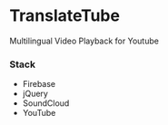 # TranslateTube
Multilingual Video Playback for Youtube

### Stack
* Firebase
* jQuery
* SoundCloud
* YouTube
